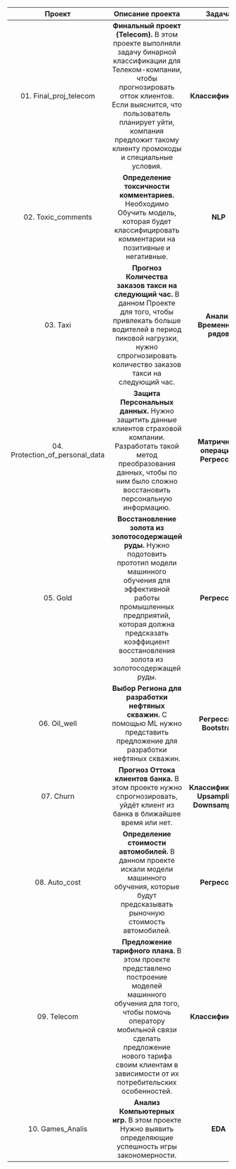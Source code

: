 | Проект | Описание проекта | Задача | Библиотеки |
| :---: | :---: | :---: | :---: |
| 01. Final_proj_telecom | **Финальный проект (Telecom).** В этом проекте выполняли задачу бинарной классификации для Телеком-компании, чтобы прогнозировать отток клиентов. Если выяснится, что пользователь планирует уйти, компания предложит такому клиенту промокоды и специальные условия. | **Классификация** | Pandas, Numpy, Scipy,lightgbm, catboost, Sklearn, phik, matplotlib, seaborn |
| 02. Toxic_comments | **Определение токсичности комментариев.** Необходимо Обучить модель, которая будет классифицировать комментарии на позитивные и негативные. | **NLP** | Spacy, re |
| 03. Taxi | **Прогноз Количества заказов такси на следующий час.** В данном Проекте для того, чтобы привлекать больше водителей в период пиковой нагрузки, нужно спрогнозировать количество заказов такси на следующий час. | **Анализ Временных рядов** | statsmodels, matplotlib, seaborn, lightgbm, catboost Sklearn |
| 04. Protection_of_personal_data | **Защита Персональных данных.** Нужно защитить данные клиентов страховой компании. Разработать такой метод преобразования данных, чтобы по ним было сложно восстановить персональную информацию. | **Матричные операции, Регрессия** | Pandas, Numpy, Os, matplotlib, seaborn, Sklearn |
| 05. Gold | **Восстановление золота из золотосодержащей руды.** Нужно подотовить прототип модели машинного обучения для эффективной работы промышленных предприятий, которая должна предсказать коэффициент восстановления золота из золотосодержащей руды. | **Регрессия** |  lightgbm, catboost, Sklearn |
| 06. Oil_well | **Выбор Региона для разработки нефтяных скважин.** С помощью ML нужно представить предложение для разработки нефтяных скважин. | **Регрессия, Bootstrap** |  lightgbm, catboost, Sklearn |
| 07. Churn | **Прогноз Оттока клиентов банка.** В этом проекте нужно спрогнозировать, уйдёт клиент из банка в ближайшее время или нет. | **Классификация, Upsampling, Downsampling** | Sklearn |
| 08. Auto_cost | **Определение стоимости автомобилей.** В данном проекте искали модели машинного обучения, которые будут предсказывать рыночную стоимость автомобилей. | **Регрессия** | Sklearn, lightgbm, catboost |
| 09. Telecom | **Предложение тарифного плана.** В этом проекте представлено построение моделей машинного обучения для того, чтобы помочь оператору мобильной связи сделать предложение нового тарифа своим клиентам в зависимости от их потребительских особенностей. | **Классификация** | Sklearn |
| 10. Games_Analis | **Анализ Компьютерных игр.** В этом проекте Нужно выявить определяющие успешность игры закономерности. | **EDA** | pandas, numpy, matplotlib, seaborn, scipy |
